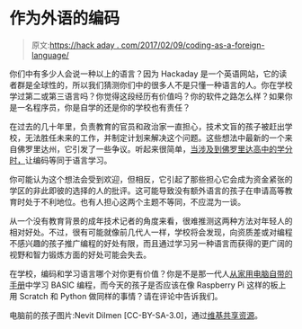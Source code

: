 # 作为外语的编码

> 原文:[https://hack aday . com/2017/02/09/coding-as-a-foreign-language/](https://hackaday.com/2017/02/09/coding-as-a-foreign-language/)

你们中有多少人会说一种以上的语言？因为 Hackaday 是一个英语网站，它的读者群是全球性的，所以我们猜测你们中的很多人不是只懂一种语言的人。你在学校学过第二或第三语言吗？你觉得这段经历有价值吗？你的软件之路怎么样？如果你是一名程序员，你是自学的还是你的学校也有责任？

在过去的几十年里，负责教育的官员和政治家一直担心，技术文盲的孩子被赶出学校，无法胜任未来的工作，并制定计划来解决这个问题。这些想法中最新的一个来自佛罗里达州，它引发了一些争议。听起来很简单，[当涉及到佛罗里达高中的学分时，](http://www.miamiherald.com/news/politics-government/state-politics/article130772249.html)让编码等同于语言学习。

你可能认为这个想法会受到欢迎，但相反，它引起了那些担心它会成为资金紧张的学区的非此即彼的选择的人的批评。这可能导致没有额外语言的孩子在申请高等教育时处于不利地位。也有人担心这两个主题不等同，不应混为一谈。

从一个没有教育背景的成年技术记者的角度来看，很难推测这两种方法对年轻人的相对好处。不过，很有可能就像前几代人一样，学校将会发现，向资质差或对编程不感兴趣的孩子推广编程的好处有限，而且通过学习另一种语言而获得的更广阔的视野和智力锻炼方面的好处可能会失去。

在学校，编码和学习语言哪个对你更有价值？你是不是那一代人[从家用电脑自带的手册](https://hackaday.com/2016/11/18/the-basic-issue-with-retro-computers/)中学习 BASIC 编程，而今天的孩子是否应该在像 Raspberry Pi 这样的板上用 Scratch 和 Python 做同样的事情？请在评论中告诉我们。

电脑前的孩子图片:Nevit Dilmen [CC-BY-SA-3.0]，通过[维基共享资源](https://commons.wikimedia.org/wiki/File:Child_and_Computer_08473.jpg?uselang=en-gb)。